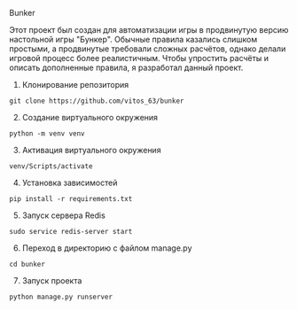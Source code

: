 Bunker

Этот проект был создан для автоматизации игры в продвинутую версию настольной игры "Бункер". Обычные правила казались слишком простыми, а продвинутые требовали сложных расчётов, однако делали игровой процесс более реалистичным. Чтобы упростить расчёты и описать дополненные правила, я разработал данный проект.

1. Клонирование репозитория 

```git clone https://github.com/vitos_63/bunker```

2. Создание виртуального окружения

```python -m venv venv```

3. Активация виртуального окружения

```venv/Scripts/activate```

4. Установка зависимостей

```pip install -r requirements.txt```

5. Запуск сервера Redis

```sudo service redis-server start```

6. Переход в директорию с файлом manage.py

```cd bunker```

7. Запуск проекта

```python manage.py runserver```

